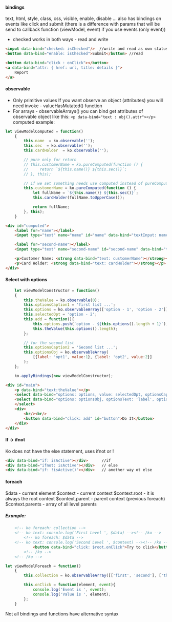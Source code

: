 #### bindings
text, html, style, class, css, visible, enable, disable ... 
also has bindings on events like click and submit (there is a difference with params that will be send 
to callback function (viewModel, event) if you use events (only event)) 

- checked
works in both ways - read and write
```html
<input data-bind="checked: isChecked"/>  //write and read as own status (by click isChecked changes)
<button data-bind="enable: isChecked">Submit</button> //read

```
```html
<button data-bind="click : onClick"></button> 
<a data-bind="attr: { href: url, title: details }">
    Report
</a>
```

#### observable
- Only primitive values
  If you want observe an object (attributes) you will need invoke - valueHasMutated() function
- For arrays - observableArrays()
  you can bind get attributes of observable object like this:
  ```<p data-bind="text : obj().attr"></p>```
computed example:
```javascript
let viewModelComputed = function()
    {
        this.name  = ko.observable('');
        this.sec  = ko.observable('');
        this.cardHolder  = ko.observable('');

        // pure only for return
        // this.customerName = ko.pureComputed(function () {
        //     return `${this.name()} ${this.sec()}`;
        // }, this);

        // if we set something needs use computed instead of pureComputed
        this.customerName = ko.pureComputed(function () {
            let fullName = `${this.name()} ${this.sec()}`;
            this.cardHolder(fullName.toUpperCase());

            return fullName;
        }, this);
    }
```
```html
<div id="computed">
    <label for="name"></label>
    <input type="text" name="name" id="name" data-bind="textInput: name" autocomplete="off"/>

    <label for="second-name"></label>
    <input type="text" name="second-name" id="second-name" data-bind="textInput: sec" autocomplete="off"/>

    <p>Customer Name: <strong data-bind="text: customerName"></strong></p>
    <p>Card Holder: <strong data-bind="text: cardHolder"></strong></p>
</div>
```
#### Select with options
``` javascript
    let viewModelConstructor = function()
    {
        this.theValue = ko.observable(0);
        this.optionsCaption1 = 'first list ...';
        this.options = ko.observableArray(['option - 1', 'option - 2']);
        this.selectedOpt = 'option - 2';
        this.add = function(){
            this.options.push(`option - ${this.options().length + 1}`);
            this.theValue(this.options().length);
        };

        // for the second list
        this.optionsCaption2 = 'Second list ...';
        this.optionsObj = ko.observableArray(
            [{label: 'opt1', value:1}, {label: 'opt2', value:2}]
        );
    };

    ko.applyBindings(new viewModelConstructor);
```
```html
<div id="main">
    <p data-bind="text:theValue"></p>
    <select data-bind="options: options, value: selectedOpt, optionsCaption: optionsCaption1"></select>
    <select data-bind="options: optionsObj, optionsText: 'label', optionsValue: 'value', optionsCaption: optionsCaption2">
    </select>
    <div>
        <br/><br/>
        <button data-bind="click: add" id="button">Do It</button>
    </div>
</div>
```

#### If -> ifnot
Ko does not have the else statement, uses ifnot or !
```html
<div data-bind="if: isActive"></div>      //if
<div data-bind="ifnot: isActive"></div>   // else
<div data-bind="if: !isActive()"></div>   // another way ot else

```

#### foreach
$data - current element
$context - current context
$context.root - it is always the root context
$context.parent - parent context (previous foreach)
$context.parents - array of all level parents 

##### Example:
```html
    <!-- ko foreach: collection -->
    <!-- ko text: console.log('First Level ', $data) --><!-- /ko -->
        <!-- ko foreach: $data -->
    <!-- ko text: console.log('Second Level ', $context) --><!-- /ko -->
            <button data-bind="click: $root.onClick">Try to click</button>
        <!-- /ko -->
    <!-- /ko -->
```
```javascript
let viewModelForeach = function()
    {
        this.collection = ko.observableArray([['first', 'second'], ['third']]);

        this.onClick = function(element, event){
            console.log('Event is ', event);
            console.log('Value is ', element);
        };
    }
```
Not all bindings and functions have alternative syntax
 